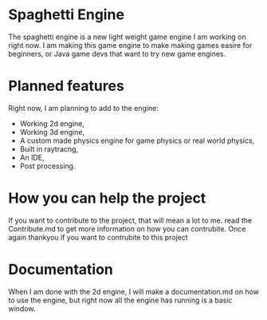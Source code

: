 # Spaghetti Engine

The spaghetti engine is a new light weight game engine I am working on right now. I am making this game engine to make making games easire for beginners, or Java game devs that want to try new game engines.

# Planned features

Right now, I am planning to add to the engine:

* Working 2d engine,
* Working 3d engine,
* A custom made physics engine for game physics or real world physics,
* Built in raytracng,
* An IDE,
* Post processing.

# How you can help the project

If you want to contribute to the project, that will mean a lot to me. read the Contribute.md to get more information on how you can contrubite. Once again thankyou if you want to contrubite to this project

# Documentation

When I am done with the 2d engine, I will make a documentation.md on how to use the engine, but right now all the engine has running is a basic window.
